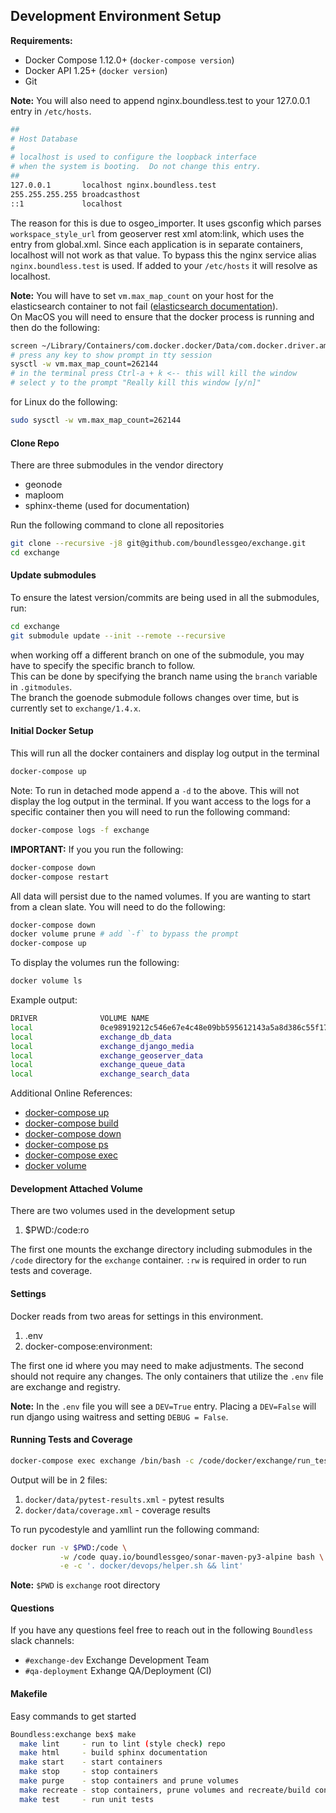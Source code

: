 ## Development Environment Setup

**Requirements:**
- Docker Compose 1.12.0+ (`docker-compose version`)
- Docker API 1.25+ (`docker version`)
- Git

**Note:** You will also need to append nginx.boundless.test to your 127.0.0.1 entry in `/etc/hosts`.

```bash
##
# Host Database
#
# localhost is used to configure the loopback interface
# when the system is booting.  Do not change this entry.
##
127.0.0.1       localhost nginx.boundless.test
255.255.255.255 broadcasthost
::1             localhost
```

The reason for this is due to osgeo_importer. It uses gsconfig which parses `workspace_style_url` from geoserver rest 
xml atom:link, which uses the entry from global.xml. Since each application is in separate containers, localhost will 
not work as that value. To bypass this the nginx service alias `nginx.boundless.test` is used. If added to your `/etc/hosts` it will 
resolve as localhost.


**Note:** You will have to set `vm.max_map_count` on your host for the elasticsearch container to not 
fail  ([elasticsearch documentation](https://www.elastic.co/guide/en/elasticsearch/reference/current/docker.html#docker-cli-run-prod-mode)).  
On MacOS you will need to ensure that the docker process is running and then do the following:

```bash
screen ~/Library/Containers/com.docker.docker/Data/com.docker.driver.amd64-linux/tty
# press any key to show prompt in tty session
sysctl -w vm.max_map_count=262144
# in the terminal press Ctrl-a + k <-- this will kill the window
# select y to the prompt "Really kill this window [y/n]"
```

for Linux do the following:

```bash
sudo sysctl -w vm.max_map_count=262144
```
 
#### Clone Repo
There are three submodules in the vendor directory
- geonode
- maploom
- sphinx-theme (used for documentation)

Run the following command to clone all repositories

```bash
git clone --recursive -j8 git@github.com/boundlessgeo/exchange.git
cd exchange
```

#### Update submodules
To ensure the latest version/commits are being used in all the submodules, run: 

```bash
cd exchange
git submodule update --init --remote --recursive
```

when working off a different branch on one of the submodule, you may have to specify the specific branch to follow.  
This can be done by specifying the branch name using the ```branch``` variable in ```.gitmodules```.  
The branch the goenode submodule follows changes over time, but is currently set to ```exchange/1.4.x```. 

#### Initial Docker Setup
This will run all the docker containers and display log output in the terminal

```bash
docker-compose up
```

Note: To run in detached mode append a `-d` to the above. This will not display the log output in the terminal.
If you want access to the logs for a specific container then you will need to run the following command:
```bash
docker-compose logs -f exchange
```

**IMPORTANT:** If you you run the following:
```bash
docker-compose down
docker-compose restart
```
All data will persist due to the named volumes. If you are wanting to start from a clean slate. You will need 
to do the following:
```bash
docker-compose down
docker volume prune # add `-f` to bypass the prompt
docker-compose up
```
To display the volumes run the following:
```bash
docker volume ls
```
Example output:
```bash
DRIVER              VOLUME NAME
local               0ce98919212c546e67e4c48e09bb595612143a5a8d386c55f17ed0287e8c2e0c # random volume created for nginx
local               exchange_db_data
local               exchange_django_media
local               exchange_geoserver_data
local               exchange_queue_data
local               exchange_search_data
```

Additional Online References:
- [docker-compose up](https://docs.docker.com/compose/reference/up/)
- [docker-compose build](https://docs.docker.com/compose/reference/build/)
- [docker-compose down](https://docs.docker.com/compose/reference/down/)
- [docker-compose ps](https://docs.docker.com/compose/reference/ps/)
- [docker-compose exec](https://docs.docker.com/compose/reference/exec/)
- [docker volume](https://docs.docker.com/engine/reference/commandline/volume/)

#### Development Attached Volume
There are two volumes used in the development setup

1. $PWD:/code:ro

The first one mounts the exchange directory including submodules in the `/code` directory for the `exchange`
container. `:rw` is required in order to run tests and coverage.

#### Settings
Docker reads from two areas for settings in this environment.

1. .env
2. docker-compose:environment:

The first one id where you may need to make adjustments. The second should not require any changes. The only
containers that utilize the `.env` file are exchange and registry.

**Note:** In the `.env` file you will see a `DEV=True` entry. Placing a `DEV=False` will run django using 
waitress and setting `DEBUG = False`.

#### Running Tests and Coverage
```bash
docker-compose exec exchange /bin/bash -c /code/docker/exchange/run_tests.sh
```
Output will be in 2 files:

1. `docker/data/pytest-results.xml` - pytest results
2. `docker/data/coverage.xml` - coverage results

To run pycodestyle and yamllint run the following command:

```bash
docker run -v $PWD:/code \
           -w /code quay.io/boundlessgeo/sonar-maven-py3-alpine bash \
           -e -c '. docker/devops/helper.sh && lint'
```

**Note:** `$PWD` is `exchange` root directory

#### Questions
If you have any questions feel free to reach out in the following `Boundless` slack channels:

- `#exchange-dev` Exchange Development Team
- `#qa-deployment` Exhange QA/Deployment (CI)

#### Makefile
Easy commands to get started

```bash
Boundless:exchange bex$ make
  make lint     - run to lint (style check) repo
  make html     - build sphinx documentation
  make start    - start containers
  make stop     - stop containers
  make purge    - stop containers and prune volumes
  make recreate - stop containers, prune volumes and recreate/build containers
  make test     - run unit tests
```
